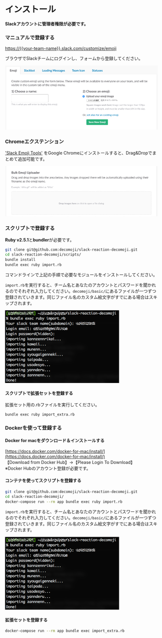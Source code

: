 # インストール

**Slackアカウントに管理者権限が必要です。**

### マニュアルで登録する

[https://{{your-team-name}}.slack.com/customize/emoji](https://{{your-team-name}}.slack.com/customize/emoji)

ブラウザでSlackチームにログインし、フォームから登録してください。

![](images/ss_form.png)

### Chromeエクステンション

['Slack Emoji Tools'](https://chrome.google.com/webstore/detail/slack-emoji-tools/anchoacphlfbdomdlomnbbfhcmcdmjej) をGoogle Chromeにインストールすると、Drag&Dropでまとめて追加可能です。

![](images/ss_dnd.png)

### スクリプトで登録する

**Ruby v2.5.1**と**bundler**が必要です。

```bash
git clone git@github.com:decomoji/slack-reaction-decomoji.git
cd slack-reaction-decomoji/scripts/
bundle install
bundle exec ruby import.rb
```

コマンドラインで上記の手順で必要なモジュールをインストールしてください。

`import.rb`を実行すると、チーム名とあなたのアカウントとパスワードを聞かれるのでそれぞれ入力してください。`decomoji/basic/`にあるファイルが一つずつ登録されていきます。同じファイル名のカスタム絵文字がすでにある場合はスキップされます。

![](images/ss_import.png)

#### スクリプトで拡張セットを登録する

拡張セット用の.rbファイルを実行してください。

```bash
bundle exec ruby import_extra.rb
```

### Dockerを使って登録する

#### Docker for macをダウンロード＆インストールする
[https://docs.docker.com/docker-for-mac/install/](https://docs.docker.com/docker-for-mac/install/)  
【Download from Docker Hub】→【Please Login To Download】  
※Docker Hubのアカウント登録が必要です。  

#### コンテナを使ってスクリプトを登録する
```bash
git clone git@github.com:decomoji/slack-reaction-decomoji.git
cd slack-reaction-decomoji/
docker-compose run --rm app bundle exec ruby import.rb
```

`import.rb`を実行すると、チーム名とあなたのアカウントとパスワードを聞かれるのでそれぞれ入力してください。`decomoji/basic/`にあるファイルが一つずつ登録されていきます。同じファイル名のカスタム絵文字がすでにある場合はスキップされます。

![](images/ss_import.png)

#### 拡張セットを登録する

```bash
docker-compose run --rm app bundle exec import_extra.rb
```
